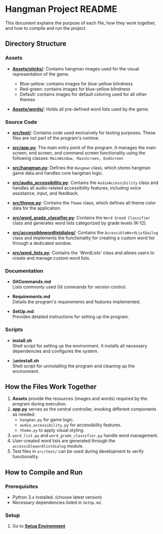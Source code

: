 # Hangman Project README

This document explains the purpose of each file, how they work together, and how to compile and run the project.

## Directory Structure

### Assets
- [**Assets/sticks/**](https://github.com/Simon-Blamo/accessible-hangman/tree/main/assets/sticks):
  Contains hangman images used for the visual representation of the game.
  - Blue-yellow: contains images for blue-yellow blindness
  - Red-green: contains images for blue-yellow blindness
  - Default: contains images for default coloring used for all other themes
  
- [**Assets/words/**](https://github.com/Simon-Blamo/accessible-hangman/tree/main/assets/words): 
  Holds all pre-defined word lists used by the game.

### Source Code
- [**src/test/**](https://github.com/Simon-Blamo/accessible-hangman/tree/main/src/test):
  Contains code used exclusively for testing purposes. These files are not part of the program's runtime.

- [**src/app.py**](https://github.com/Simon-Blamo/accessible-hangman/tree/main/src/app.py):
  The main entry point of the program. It manages the main screen, end screen, and command screen functionality using the following classes: `MainWindow, MainScreen, EndScreen`

- [**src/hangman.py**](https://github.com/Simon-Blamo/accessible-hangman/tree/main/src/hangman.py):
  Defines the `Hangman` class, which stores hangman game data and handles core hangman logic.

- [**src/audio_accessibility.py**](https://github.com/Simon-Blamo/accessible-hangman/tree/main/src/audio_accessibility.py): 
  Contains the `AudioAccessibility` class and handles all audio-related accessibility features, including voice assistance, input, and feedback.

- [**src/theme.py**](https://github.com/Simon-Blamo/accessible-hangman/tree/main/src/theme.py):
  Contains the `Theme` class, which defines all theme color data for the application.

- [**src/word_grade_classifier.py**](https://github.com/Simon-Blamo/accessible-hangman/tree/main/src/word_grade_classifier.py):
  Contains the `Word Gread Classifier` class and generates word lists categorized by grade levels (K-12).

- [**src/accessiblewordlistdialog/**](https://github.com/Simon-Blamo/accessible-hangman/tree/main/src/accessible_word_list_dialog.py):
  Contains the `AccessibleWordListDailog` class and implements the functionality for creating a custom word list through a dedicated window.

- [**src/word_lists.py**](https://github.com/Simon-Blamo/accessible-hangman/tree/main/src/word_lists.py):
  Contains the `WordLists' class and allows users to create and manage custom word lists.

### Documentation
- **GitCommands.md**  
  Lists commonly used Git commands for version control.

- **Requirements.md**  
  Details the program's requirements and features implemented.

- **SetUp.md**  
  Provides detailed instructions for setting up the program.

### Scripts
- **install.sh**  
  Shell script for setting up the environment. It installs all necessary dependencies and configures the system.

- [**uninstall.sh**  
  Shell script for uninstalling the program and cleaning up the environment.

## How the Files Work Together
1. **Assets** provide the resources (images and words) required by the program during execution.
2. **app.py** serves as the central controller, invoking different components as needed:
   - `hangman.py` for game logic.
   - `audio_accessibility.py` for accessibility features.
   - `theme.py` to apply visual styling.
3. `word_list.py` and `word_grade_classifier.py` handle word management.
4. User-created word lists are generated through the `accessiblewordlistdialog` module.
5. Test files in `src/test/` can be used during development to verify functionality.

## How to Compile and Run
### Prerequisites
- Python 3.x installed. (choose latest version)
- Necessary dependencies listed in `SetUp.md`.

### Setup
1. Go to [**Setup Environment**](https://github.com/Simon-Blamo/accessible-hangman/tree/main/SetUp.md)

